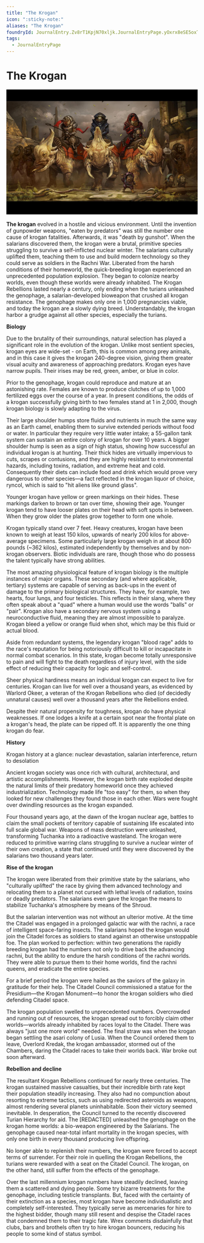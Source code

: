 ```yaml
---
title: "The Krogan"
icon: ":sticky-note:"
aliases: "The Krogan"
foundryId: JournalEntry.Zv8rT1KpjN70xljk.JournalEntryPage.yOxrx8eSE5oxTiky
tags:
  - JournalEntryPage
---
```


# The Krogan
![The Krogan](/src/assets/media/krogan.jpg)

**The krogan** evolved in a hostile and vicious environment. Until the invention of gunpowder weapons, "eaten by predators" was still the number one cause of krogan fatalities. Afterwards, it was "death by gunshot". When the salarians discovered them, the krogan were a brutal, primitive species struggling to survive a self-inflicted nuclear winter. The salarians culturally uplifted them, teaching them to use and build modern technology so they could serve as soldiers in the Rachni War. Liberated from the harsh conditions of their homeworld, the quick-breeding krogan experienced an unprecedented population explosion. They began to colonize nearby worlds, even though these worlds were already inhabited. The Krogan Rebellions lasted nearly a century, only ending when the turians unleashed the genophage, a salarian-developed bioweapon that crushed all krogan resistance. The genophage makes only one in 1,000 pregnancies viable, and today the krogan are a slowly dying breed. Understandably, the krogan harbor a grudge against all other species, especially the turians.

**Biology**

Due to the brutality of their surroundings, natural selection has played a significant role in the evolution of the krogan. Unlike most sentient species, krogan eyes are wide-set - on Earth, this is common among prey animals, and in this case it gives the krogan 240-degree vision, giving them greater visual acuity and awareness of approaching predators. Krogan eyes have narrow pupils. Their irises may be red, green, amber, or blue in color.

Prior to the genophage, krogan could reproduce and mature at an astonishing rate. Females are known to produce clutches of up to 1,000 fertilized eggs over the course of a year. In present conditions, the odds of a krogan successfully giving birth to two females stand at 1 in 2,000, though krogan biology is slowly adapting to the virus.

Their large shoulder humps store fluids and nutrients in much the same way as an Earth camel, enabling them to survive extended periods without food or water. In particular they require very little water intake; a 55-gallon tank system can sustain an entire colony of krogan for over 10 years. A bigger shoulder hump is seen as a sign of high status, showing how successful an individual krogan is at hunting. Their thick hides are virtually impervious to cuts, scrapes or contusions, and they are highly resistant to environmental hazards, including toxins, radiation, and extreme heat and cold. Consequently their diets can include food and drink which would prove very dangerous to other species—a fact reflected in the krogan liquor of choice, ryncol, which is said to "hit aliens like ground glass".

Younger krogan have yellow or green markings on their hides. These markings darken to brown or tan over time, showing their age. Younger krogan tend to have looser plates on their head with soft spots in between. When they grow older the plates grow together to form one whole.

Krogan typically stand over 7 feet. Heavy creatures, krogan have been known to weigh at least 150 kilos, upwards of nearly 200 kilos for above-average specimens. Some particularly large krogan weigh in at about 800 pounds (~362 kilos), estimated independently by themselves and by non-krogan observers. Biotic individuals are rare, though those who do possess the talent typically have strong abilities.

The most amazing physiological feature of krogan biology is the multiple instances of major organs. These secondary (and where applicable, tertiary) systems are capable of serving as back-ups in the event of damage to the primary biological structures. They have, for example, two hearts, four lungs, and four testicles. This reflects in their slang, where they often speak about a "quad" where a human would use the words "balls" or "pair". Krogan also have a secondary nervous system using a neuroconductive fluid, meaning they are almost impossible to paralyze. Krogan bleed a yellow or orange fluid when shot, which may be this fluid or actual blood.

Aside from redundant systems, the legendary krogan "blood rage" adds to the race's reputation for being notoriously difficult to kill or incapacitate in normal combat scenarios. In this state, krogan become totally unresponsive to pain and will fight to the death regardless of injury level, with the side effect of reducing their capacity for logic and self-control.

Sheer physical hardiness means an individual krogan can expect to live for centuries. Krogan can live for well over a thousand years, as evidenced by Warlord Okeer, a veteran of the Krogan Rebellions who died (of decidedly unnatural causes) well over a thousand years after the Rebellions ended.

Despite their natural propensity for toughness, krogan do have physical weaknesses. If one lodges a knife at a certain spot near the frontal plate on a krogan's head, the plate can be ripped off. It is apparently the one thing krogan do fear.

**History**

Krogan history at a glance: nuclear devastation, salarian interference, return to desolation

Ancient krogan society was once rich with cultural, architectural, and artistic accomplishments. However, the krogan birth rate exploded despite the natural limits of their predatory homeworld once they achieved industrialization. Technology made life "too easy" for them, so when they looked for new challenges they found those in each other. Wars were fought over dwindling resources as the krogan expanded.

Four thousand years ago, at the dawn of the krogan nuclear age, battles to claim the small pockets of territory capable of sustaining life escalated into full scale global war. Weapons of mass destruction were unleashed, transforming Tuchanka into a radioactive wasteland. The krogan were reduced to primitive warring clans struggling to survive a nuclear winter of their own creation, a state that continued until they were discovered by the salarians two thousand years later.

**Rise of the krogan**

The krogan were liberated from their primitive state by the salarians, who "culturally uplifted" the race by giving them advanced technology and relocating them to a planet not cursed with lethal levels of radiation, toxins or deadly predators. The salarians even gave the krogan the means to stabilize Tuchanka's atmosphere by means of the Shroud.

But the salarian intervention was not without an ulterior motive. At the time the Citadel was engaged in a prolonged galactic war with the rachni, a race of intelligent space-faring insects. The salarians hoped the krogan would join the Citadel forces as soldiers to stand against an otherwise unstoppable foe. The plan worked to perfection: within two generations the rapidly breeding krogan had the numbers not only to drive back the advancing rachni, but the ability to endure the harsh conditions of the rachni worlds. They were able to pursue them to their home worlds, find the rachni queens, and eradicate the entire species.

For a brief period the krogan were hailed as the saviors of the galaxy in gratitude for their help. The Citadel Council commissioned a statue for the Presidium—the Krogan Monument—to honor the krogan soldiers who died defending Citadel space.

The krogan population swelled to unprecedented numbers. Overcrowded and running out of resources, the krogan spread out to forcibly claim other worlds—worlds already inhabited by races loyal to the Citadel. There was always "just one more world" needed. The final straw was when the krogan began settling the asari colony of Lusia. When the Council ordered them to leave, Overlord Kredak, the krogan ambassador, stormed out of the Chambers, daring the Citadel races to take their worlds back. War broke out soon afterward.

**Rebellion and decline**

The resultant Krogan Rebellions continued for nearly three centuries. The krogan sustained massive casualties, but their incredible birth rate kept their population steadily increasing. They also had no compunction about resorting to extreme tactics, such as using redirected asteroids as weapons, almost rendering several planets uninhabitable. Soon their victory seemed inevitable. In desperation, the Council turned to the recently discovered Turian Hierarchy for aid. The \[REDACTED\] unleashed the genophage on the krogan home worlds: a bio-weapon engineered by the Salarians. The genophage caused near-total infant mortality in the krogan species, with only one birth in every thousand producing live offspring.

No longer able to replenish their numbers, the krogan were forced to accept terms of surrender. For their role in quelling the Krogan Rebellions, the turians were rewarded with a seat on the Citadel Council. The krogan, on the other hand, still suffer from the effects of the genophage.

Over the last millennium krogan numbers have steadily declined, leaving them a scattered and dying people. Some try bizarre treatments for the genophage, including testicle transplants. But, faced with the certainty of their extinction as a species, most krogan have become individualistic and completely self-interested. They typically serve as mercenaries for hire to the highest bidder, though many still resent and despise the Citadel races that condemned them to their tragic fate. Wrex comments disdainfully that clubs, bars and brothels often try to hire krogan bouncers, reducing his people to some kind of status symbol.